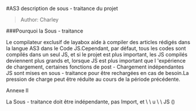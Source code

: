 #AS3 description de sous - traitance du projet

> Author: Charley

###Pourquoi la Sous - traitance

Le compilateur exclusif de layabox aide à compiler des articles rédigés dans la langue AS3 dans le Code JS.Cependant, par défaut, tous les codes sont compilés dans un seul JS, et si le projet est plus important, les JS compilés deviennent plus grands et, lorsque JS est plus important que l 'expérience de chargement, certaines fonctions de post - Chargement indépendantes JS sont mises en sous - traitance pour être rechargées en cas de besoin.La pression de charge peut être réduite au cours de la période précédente.



Annexe II







La Sous - traitance doit être indépendante, pas Import, et \ \ u \ \ JS ()


